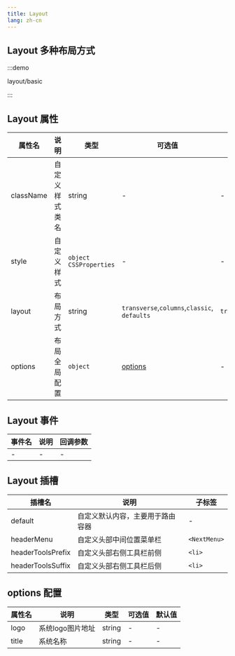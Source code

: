 ```yaml
---
title: Layout
lang: zh-cn
---
```


## Layout 多种布局方式


:::demo

layout/basic

:::


## Layout 属性

| 属性名     | 说明                      | 类型           | 可选值                  | 默认值       |
| ---------- | ------------------------ | -------------- | ---------------------- | ------------ |
| className | 自定义样式类名 | string | - | - |
| style | 自定义样式 | `object` `CSSProperties` | - | - |
| layout | 布局方式 | string | `transverse`,`columns`,`classic`, `defaults` | `transverse` |
| options | 布局全局配置 | `object` | [options](./layout#options-配置) | - |


## Layout 事件

| 事件名             | 说明                                                              | 回调参数                               |
| ----------------- | ----------------------------------------------------------------- | -------------------------------------- |
| - | - | - |

## Layout 插槽


| 插槽名    | 说明     | 子标签  |
| ----------------- | ----------------------------------------------------------------- | -------------------------------------- |
| default | 自定义默认内容，主要用于路由容器 | - |
| headerMenu | 自定义头部中间位置菜单栏 |  `<NextMenu>` |
| headerToolsPrefix | 自定义头部右侧工具栏前侧 | `<li>` |
| headerToolsSuffix | 自定义头部右侧工具栏后侧 | `<li>` |

## options 配置


| 属性名     | 说明                      | 类型           | 可选值                  | 默认值       |
| ---------- | ------------------------ | -------------- | ---------------------- | ------------ |
| logo | 系统logo图片地址 | string | - | - |
| title | 系统名称 | string | - | - |